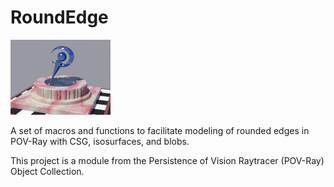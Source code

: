 # RoundEdge

![Thumbnail](roundedge_thumbnail.jpg)

A set of macros and functions to facilitate modeling of rounded edges in POV-Ray with CSG, isosurfaces, and blobs.

This project is a module from the Persistence of Vision Raytracer (POV-Ray) Object Collection.
